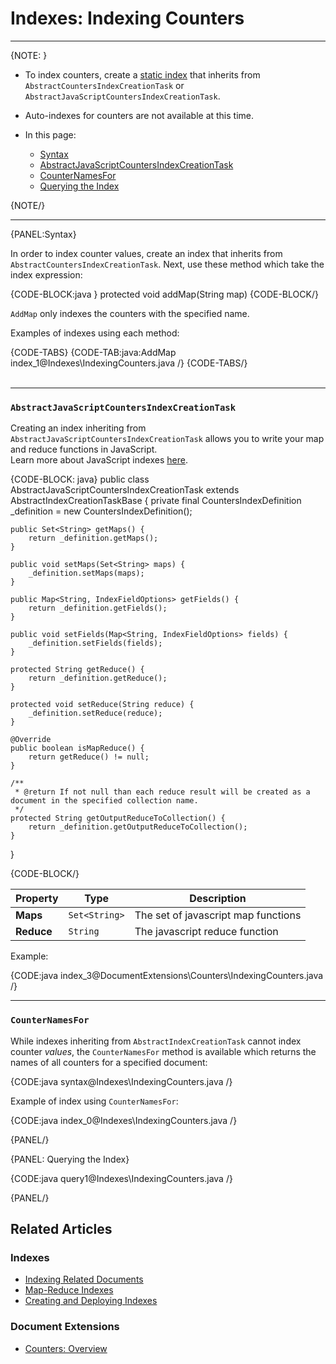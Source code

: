 # Indexes: Indexing Counters
---

{NOTE: }

* To index counters, create a [static index](../../indexes/creating-and-deploying#static-indexes) 
that inherits from `AbstractCountersIndexCreationTask` or `AbstractJavaScriptCountersIndexCreationTask`.  

* Auto-indexes for counters are not available at this time.  

* In this page:  
  * [Syntax](../../document-extensions/counters/indexing#syntax)  
  * [AbstractJavaScriptCountersIndexCreationTask](../../document-extensions/counters/indexing#section)  
  * [CounterNamesFor](../../document-extensions/counters/indexing#section-1)  
  * [Querying the Index](../../document-extensions/counters/indexing#querying-the-index)  

{NOTE/}

---

{PANEL:Syntax}

In order to index counter values, create an index that inherits from `AbstractCountersIndexCreationTask`. 
Next, use these method which take the index expression:  

{CODE-BLOCK:java }
 protected void addMap(String map)
{CODE-BLOCK/}

`AddMap` only indexes the counters with 
the specified name.  

Examples of indexes using each method:  

{CODE-TABS}
{CODE-TAB:java:AddMap index_1@Indexes\IndexingCounters.java /}
{CODE-TABS/}  
<br/>

---

### `AbstractJavaScriptCountersIndexCreationTask`

Creating an index inheriting from `AbstractJavaScriptCountersIndexCreationTask` allows 
you to write your map and reduce functions in JavaScript.  
Learn more about JavaScript indexes [here](../../indexes/javascript-indexes).  

{CODE-BLOCK: java}
public class AbstractJavaScriptCountersIndexCreationTask extends AbstractIndexCreationTaskBase<CountersIndexDefinition> 
{
    private final CountersIndexDefinition _definition = new CountersIndexDefinition();

    public Set<String> getMaps() {
        return _definition.getMaps();
    }

    public void setMaps(Set<String> maps) {
        _definition.setMaps(maps);
    }

    public Map<String, IndexFieldOptions> getFields() {
        return _definition.getFields();
    }

    public void setFields(Map<String, IndexFieldOptions> fields) {
        _definition.setFields(fields);
    }

    protected String getReduce() {
        return _definition.getReduce();
    }

    protected void setReduce(String reduce) {
        _definition.setReduce(reduce);
    }

    @Override
    public boolean isMapReduce() {
        return getReduce() != null;
    }

    /**
     * @return If not null than each reduce result will be created as a document in the specified collection name.
     */
    protected String getOutputReduceToCollection() {
        return _definition.getOutputReduceToCollection();
    }
}


{CODE-BLOCK/}

| Property | Type | Description |
| - | - | - |
| **Maps** | `Set<String>` | The set of javascript map functions |
| **Reduce** | `String` | The javascript reduce function |

Example:  

{CODE:java index_3@DocumentExtensions\Counters\IndexingCounters.java /}

---

### `CounterNamesFor`

While indexes inheriting from `AbstractIndexCreationTask` cannot index counter _values_, the `CounterNamesFor` 
method is available which returns the names of all counters for a specified document:  

{CODE:java syntax@Indexes\IndexingCounters.java /}

Example of index using `CounterNamesFor`:  

{CODE:java index_0@Indexes\IndexingCounters.java /}

{PANEL/}

{PANEL: Querying the Index}  

{CODE:java query1@Indexes\IndexingCounters.java /}

{PANEL/}

## Related Articles  

### Indexes  
- [Indexing Related Documents](../../indexes/indexing-related-documents)  
- [Map-Reduce Indexes](../../indexes/map-reduce-indexes)  
- [Creating and Deploying Indexes](../../indexes/creating-and-deploying)  

### Document Extensions  
- [Counters: Overview](../../document-extensions/counters/overview)  
